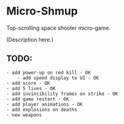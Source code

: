 Micro-Shmup
===========

Top-scrolling space shooter micro-game.

(Description here.)

TODO:
-----
	- add power-up on red kill - OK
		- add speed display to UI - OK
	- add score - OK
	- add 5 lives - OK
	- add invincibility frames on strike - OK
	- add game restart - OK
	- add player animations - OK
	- add explosions on deaths
	- new weapons
